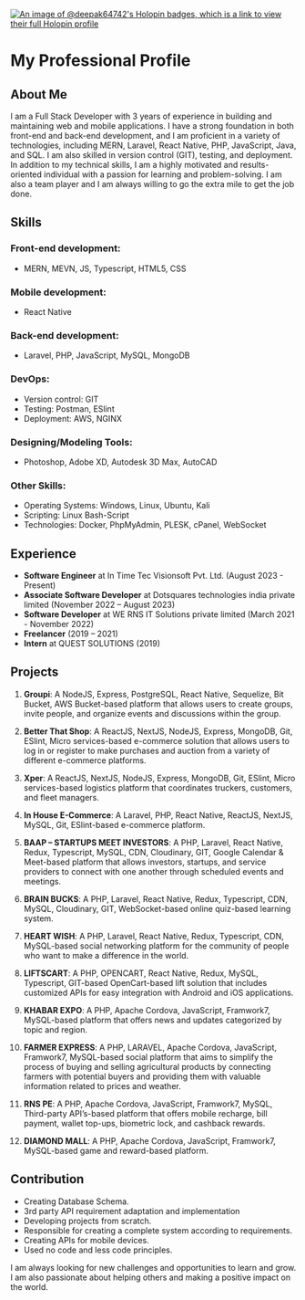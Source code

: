 [![An image of @deepak64742's Holopin badges, which is a link to view their full Holopin profile](https://holopin.me/deepak64742)](https://holopin.io/@deepak64742)

# My Professional Profile

## About Me

I am a Full Stack Developer with 3 years of experience in building and maintaining web and mobile applications. I have a strong foundation in both front-end and back-end development, and I am proficient in a variety of technologies, including MERN, Laravel, React Native, PHP, JavaScript, Java, and SQL. I am also skilled in version control (GIT), testing, and deployment. In addition to my technical skills, I am a highly motivated and results-oriented individual with a passion for learning and problem-solving. I am also a team player and I am always willing to go the extra mile to get the job done.

## Skills

### Front-end development:
- MERN, MEVN, JS, Typescript, HTML5, CSS

### Mobile development:
- React Native

### Back-end development:
- Laravel, PHP, JavaScript, MySQL, MongoDB

### DevOps:
- Version control: GIT
- Testing: Postman, ESlint
- Deployment: AWS, NGINX

### Designing/Modeling Tools:
- Photoshop, Adobe XD, Autodesk 3D Max, AutoCAD

### Other Skills:
- Operating Systems: Windows, Linux, Ubuntu, Kali
- Scripting: Linux Bash-Script
- Technologies: Docker, PhpMyAdmin, PLESK, cPanel, WebSocket

## Experience

- **Software Engineer** at In Time Tec Visionsoft Pvt. Ltd. (August 2023 - Present)
- **Associate Software Developer** at Dotsquares technologies india private limited (November 2022 – August 2023)
- **Software Developer** at WE RNS IT Solutions private limited (March 2021 - November 2022)
- **Freelancer** (2019 – 2021)
- **Intern** at QUEST SOLUTIONS (2019)

## Projects

1. **Groupi**: A NodeJS, Express, PostgreSQL, React Native, Sequelize, Bit Bucket, AWS Bucket-based platform that allows users to create groups, invite people, and organize events and discussions within the group.

2. **Better That Shop**: A ReactJS, NextJS, NodeJS, Express, MongoDB, Git, ESlint, Micro services-based e-commerce solution that allows users to log in or register to make purchases and auction from a variety of different e-commerce platforms.

3. **Xper**: A ReactJS, NextJS, NodeJS, Express, MongoDB, Git, ESlint, Micro services-based logistics platform that coordinates truckers, customers, and fleet managers.

4. **In House E-Commerce**: A Laravel, PHP, React Native, ReactJS, NextJS, MySQL, Git, ESlint-based e-commerce platform.

5. **BAAP – STARTUPS MEET INVESTORS**: A PHP, Laravel, React Native, Redux, Typescript, MySQL, CDN, Cloudinary, GIT, Google Calendar & Meet-based platform that allows investors, startups, and service providers to connect with one another through scheduled events and meetings.

6. **BRAIN BUCKS**: A PHP, Laravel, React Native, Redux, Typescript, CDN, MySQL, Cloudinary, GIT, WebSocket-based online quiz-based learning system.

7. **HEART WISH**: A PHP, Laravel, React Native, Redux, Typescript, CDN, MySQL-based social networking platform for the community of people who want to make a difference in the world.

8. **LIFTSCART**: A PHP, OPENCART, React Native, Redux, MySQL, Typescript, GIT-based OpenCart-based lift solution that includes customized APIs for easy integration with Android and iOS applications.

9. **KHABAR EXPO**: A PHP, Apache Cordova, JavaScript, Framwork7, MySQL-based platform that offers news and updates categorized by topic and region.

10. **FARMER EXPRESS**: A PHP, LARAVEL, Apache Cordova, JavaScript, Framwork7, MySQL-based social platform that aims to simplify the process of buying and selling agricultural products by connecting farmers with potential buyers and providing them with valuable information related to prices and weather.

11. **RNS PE**: A PHP, Apache Cordova, JavaScript, Framwork7, MySQL, Third-party API’s-based platform that offers mobile recharge, bill payment, wallet top-ups, biometric lock, and cashback rewards.

12. **DIAMOND MALL**: A PHP, Apache Cordova, JavaScript, Framwork7, MySQL-based game and reward-based platform.

## Contribution

* Creating Database Schema.
* 3rd party API requirement adaptation and implementation
* Developing projects from scratch.
* Responsible for creating a complete system according to requirements.
* Creating APIs for mobile devices.
* Used no code and less code principles.

I am always looking for new challenges and opportunities to learn and grow. I am also passionate about helping others and making a positive impact on the world.

